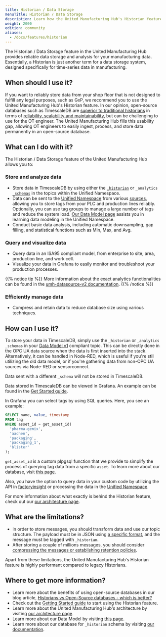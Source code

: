 ```yaml
---
title: Historian / Data Storage
menuTitle: Historian / Data Storage
description: Learn how the United Manufacturing Hub's Historian feature provides reliable data storage and analysis for your manufacturing data.
weight: 2000
edition: community
aliases:
  - /docs/features/historian
---
```


The Historian / Data Storage feature in the United Manufacturing Hub provides
reliable data storage and analysis for your manufacturing data. Essentially, a
Historian is just another term for a data storage system, designed specifically
for time-series data in manufacturing.

## When should I use it?

If you want to reliably store data from your shop floor that is not designed to
fulfill any legal purposes, such as GxP, we recommend you to use the United Manufacturing Hub's
Historian feature. In our opinion, open-source databases such as TimescaleDB are
[superior to traditional historians](https://learn.umh.app/blog/historians-vs-open-source-databases-which-is-better/)
in terms of [reliability, scalability and maintainability](https://learn.umh.app/blog/comparing-mqtt-brokers-for-the-industrial-iot/#three-main-requirements-for-your-it-ot-architecture),
but can be challenging to use for the OT engineer. The United Manufacturing Hub
fills this usability gap, allowing OT engineers to easily ingest, process, and
store data permanently in an open-source database.

## What can I do with it?

The Historian / Data Storage feature of the United Manufacturing Hub allows you
to:

### Store and analyze data

- Store data in TimescaleDB by using either the
  [`_historian`](https://umh.docs.umh.app/docs/datamodel/messages/_historian/)
  or `_analytics` [`_schemas`](https://umh.docs.umh.app/docs/datamodel/messages/#_schema)
  in the topics within the Unified Namespace.
- Data can be sent to the [Unified Namespace](/docs/features/datainfrastructure/unified-namespace/)
  from various [sources](https://umh.docs.umh.app/docs/features/connectivity/),
  allowing you to store tags from your PLC and production lines reliably.
  Optionally, you can use tag groups to manage a large number of
  tags and reduce the system load.
  [Our Data Model page](https://1313-unitedmanuf-umhdocsumha-x5cxrqwuhgf.ws-eu107.gitpod.io/docs/datamodel/)
  assists you in learning data modeling in the Unified Namespace.
- Conduct basic data analysis, including automatic downsampling, gap filling,
  and statistical functions such as Min, Max, and Avg.

### Query and visualize data

- Query data in an ISA95 compliant model,
  from enterprise to site, area, production line, and work cell.
- Visualize your data in Grafana to easily monitor and troubleshoot your
  production processes.

{{% notice tip %}}
More information about the exact analytics functionalities can be found in the
[umh-datasource-v2 documentation](/docs/architecture/data-infrastructure/historian/umh-datasource-v2/).
{{% /notice %}}

### Efficiently manage data

- Compress and retain data to reduce database size using various techniques.

## How can I use it?

To store your data in TimescaleDB, simply use the `_historian` or `_analytics`
`_schemas` in your [Data Model v1](https://umh.docs.umh.app/docs/datamodel/messages/)
compliant topic. This can be directly done in the OPC UA data source
when the data is first inserted into the stack. Alternatively, it can be handled
in Node-RED, which is useful if you're still utilizing the old data model,
or if you're gathering data from non-OPC UA sources via Node-RED or
sensorconnect.

Data sent with a different `_schema` will not be stored in
TimescaleDB.

Data stored in TimescaleDB can be viewed in Grafana. An example can be found in
the [Get Started guide](/docs/getstarted/).

In Grafana you can select tags by using SQL queries. Here, you see an example:

```sql
SELECT name, value, timestamp
FROM tag
WHERE asset_id = get_asset_id(
  'pharma-genix',
  'aachen',
  'packaging',
  'packaging_1',
  'blister'
);
```

`get_asset_id` is a custom plpgsql function that we provide to simplify the
process of querying tag data from a specific `asset`. To learn more about our
database, visit [this page](/docs/datamodel/database/).

Also, you have the option to query data in your custom code by utilizing the
API in [factoryinsight](/docs/reference/microservices/factoryinsight/) or
processing the data in the
[Unified Namespace](/docs/features/datainfrastructure/unified-namespace/).

For more information about what exactly is behind the Historian feature, check
out our [our architecture page](/docs/architecture/).

## What are the limitations?

- In order to store messages, you should transform data and use our topic
  structure. The payload must be in JSON using
  [a specific format](/docs/datamodel/messages/_historian/#message-structure),
and the message must be tagged with `_historian`.
- After storing a couple of millions messages, you should consider
  [compressing the messages or establishing retention policies](/docs/production-guide/administration/reduce-database-size/).

Apart from these limitations, the United Manufacturing Hub's Historian feature
is highly performant compared to legacy Historians.

## Where to get more information?

- Learn more about the benefits of using open-source databases in our blog
article, [Historians vs Open-Source databases - which is better?](https://learn.umh.app/blog/historians-vs-open-source-databases-which-is-better/)
- Check out the [Getting Started guide](/docs/getstarted/) to start using the
Historian feature.
- Learn more about the United Manufacturing Hub's architecture by visiting
[our architecture page](/docs/architecture/).
- Learn more about our Data Model by visiting [this page](/docs/datamodel/).
- Learn more about our database for `_historian` schema by visiting
[our documentation](/docs/datamodel/database/).
